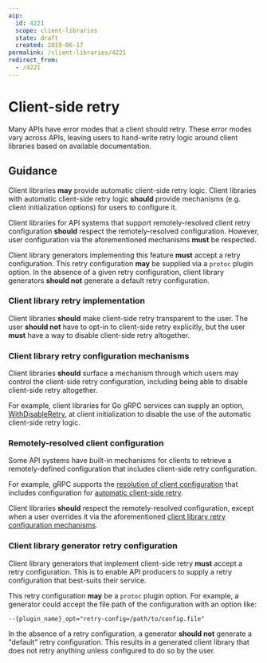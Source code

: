 ```yaml
---
aip:
  id: 4221
  scope: client-libraries
  state: draft
  created: 2019-06-17
permalink: /client-libraries/4221
redirect_from:
  - /4221
---
```


# Client-side retry

Many APIs have error modes that a client should retry. These error modes vary
across APIs, leaving users to hand-write retry logic around client libraries
based on available documentation.

## Guidance

Client libraries **may** provide automatic client-side retry logic. Client
libraries with automatic client-side retry logic **should** provide mechanisms
(e.g. client initialization options) for users to configure it.

Client libraries for API systems that support remotely-resolved client retry 
configuration **should** respect the remotely-resolved configuration. However,
user configuration via the aforementioned mechanisms **must** be respected.

Client library generators implementing this feature **must** accept a retry
configuration. This retry configuration **may** be supplied via a `protoc`
plugin option. In the absence of a given retry configuration, client library
generators **should not** generate a default retry configuration.

### Client library retry implementation

Client libraries **should** make client-side retry transparent to the user. The
user **should not** have to opt-in to client-side retry explicitly, but the user
**must** have a way to disable client-side retry altogether.

### Client library retry configuration mechanisms

Client libraries **should** surface a mechanism through which users may control
the client-side retry configuration, including being able to disable client-side
retry altogether.

For example, client libraries for Go gRPC services can supply an
option, [WithDisableRetry][0], at client initialization to disable the use of 
the automatic client-side retry logic.

### Remotely-resolved client configuration

Some API systems have built-in mechanisms for clients to retrieve a
remotely-defined configuration that includes client-side retry configuration.

For example, gRPC supports the [resolution of client configuration][1] that
includes configuration for [automatic client-side retry][2].

Client libraries **should** respect the remotely-resolved configuration, except
when a user overrides it via the aforementioned [client library retry
configuration mechanisms](#client-library-retry-configuration-mechanisms).

### Client library generator retry configuration

Client library generators that implement client-side retry **must** accept a
retry configuration. This is to enable API producers to supply a retry
configuration that best-suits their service.

This retry configuration **may** be a `protoc` plugin option. For example,
a generator could accept the file path of the configuration with an option like:

`--{plugin_name}_opt="retry-config=/path/to/config.file"`

In the absence of a retry configuration, a generator **should not** generate a
"default" retry configuration. This results in a generated client library that
does not retry anything unless configured to do so by the user.

<!-- prettier-ignore-start -->
[0]: https://godoc.org/google.golang.org/grpc#WithDisableRetry
[1]: https://github.com/grpc/grpc/blob/837a99e1d49a892e6f2c46ee09a1b6b8405571c6/doc/naming.md#resolver-plugins
[2]: https://github.com/grpc/proposal/blob/d4fc009e55f95297374e821d67d679b931753a59/A6-client-retries.md
<!-- prettier-ignore-end -->
